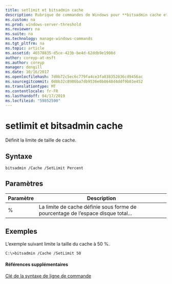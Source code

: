 ```yaml
---
title: setlimit et bitsadmin cache
description: Rubrique de commandes de Windows pour **bitsadmin cache et setlimit** -définit la limite de taille de cache.
ms.custom: na
ms.prod: windows-server-threshold
ms.reviewer: na
ms.suite: na
ms.technology: manage-windows-commands
ms.tgt_pltfrm: na
ms.topic: article
ms.assetid: 46578835-d5ce-423b-be4d-62ddb9e1908d
author: coreyp-at-msft
ms.author: coreyp
manager: dongill
ms.date: 10/16/2017
ms.openlocfilehash: 7d0b72c5ec6c779fa4ce3fa038352836cd9456ac
ms.sourcegitcommit: 0d0b32c8986ba7db9536e0b8648d4ddf9b03e452
ms.translationtype: MT
ms.contentlocale: fr-FR
ms.lasthandoff: 04/17/2019
ms.locfileid: "59852590"
---
```

# <a name="bitsadmin-cache-and-setlimit"></a>setlimit et bitsadmin cache



Définit la limite de taille de cache.

## <a name="syntax"></a>Syntaxe

```
bitsadmin /Cache /SetLimit Percent
```

## <a name="parameters"></a>Paramètres

|Paramètre|Description|
|---------|-----------|
|%|La limite de cache définie sous forme de pourcentage de l’espace disque total...|

## <a name="BKMK_examples"></a>Exemples

L’exemple suivant limite la taille du cache à 50 %.
```
C:\>bitsadmin /Cache /SetLimit 50 
```

#### <a name="additional-references"></a>Références supplémentaires

[Clé de la syntaxe de ligne de commande](command-line-syntax-key.md)